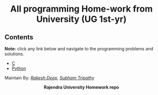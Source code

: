 <h1 align="center"> All programming Home-work from University (UG 1st-yr)</h1>

## Contents
**Note:** click any link below and navigate to the programming problems and solutions. 

- [C](/c/)
- [Python](/python/)

<p style="text-transform: capitalize ">maintain by: <a href="https://www.github.com/rakeshdeep" style="font-style:italic; text-decoration: underline;">Rakesh Deep</a>, <a href="https://www.github.com/SubhamTripathy-01" style="font-style:italic; text-decoration: underline;">Subham Tripathy</a></p>

<p style="font-weight:bold; text-align:center;  ">Rajendra University Homework repo</p>